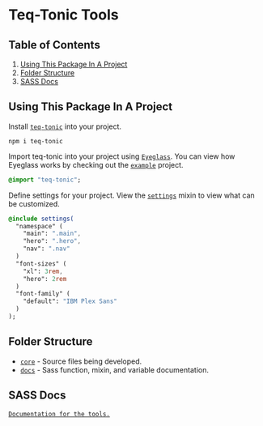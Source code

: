 # Teq-Tonic Tools

## Table of Contents

1. [Using This Package In A Project](#using-this-package-in-a-project)
2. [Folder Structure](#folder-structure)
3. [SASS Docs](https://ernieayala.github.io/teq-tonic/)


## Using This Package In A Project

Install [`teq-tonic`](https://www.npmjs.com/package/teq-tonic) into your project.

```
npm i teq-tonic
```

Import teq-tonic into your project using [`Eyeglass`](https://github.com/sass-eyeglass/eyeglass). You can view how Eyeglass works by checking out the [`example`](https://github.com/ernieayala/teq-tonic-example) project.

```sass
@import "teq-tonic";
```

Define settings for your project.
View the [`settings`](https://ernieayala.github.io/teq-tonic/#app-setup-mixin-settings) mixin to view what can be customized.

``` sass
@include settings(
  "namespace" (
    "main": ".main",
    "hero": ".hero",
    "nav": ".nav"
  )
  "font-sizes" (
    "xl": 3rem,
    "hero": 2rem
  )
  "font-family" (
    "default": "IBM Plex Sans"
  )
);
```

## Folder Structure

* [`core`](./core) - Source files being developed.
* [`docs`](./docs) - Sass function, mixin, and variable documentation.

## SASS Docs

[`Documentation for the tools.`](https://ernieayala.github.io/teq-tonic/)
